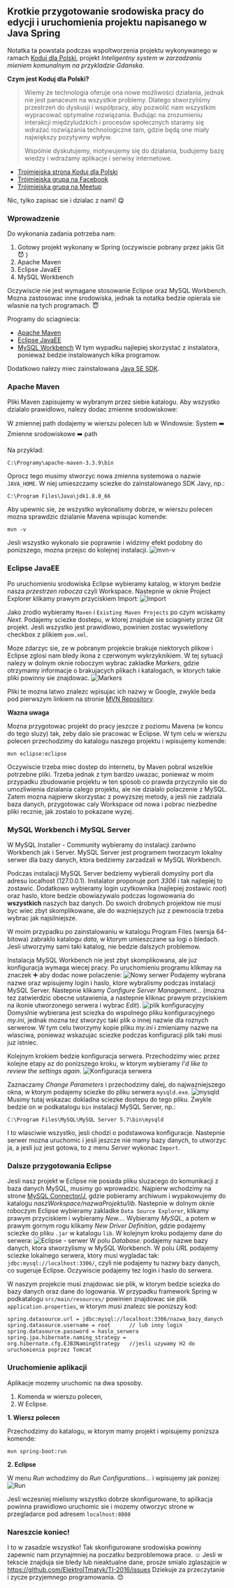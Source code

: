 ## Krotkie przygotowanie srodowiska pracy do edycji i uruchomienia projektu napisanego w Java Spring

Notatka ta powstala podczas wspoltworzenia projektu wykonywanego w ramach [Koduj dla Polski](http://kodujdlapolski.pl/), projekt *Inteligentny system w zarzadzaniu mieniem komunalnym na przykladzie Gdanska*.

**Czym jest Koduj dla Polski?**

> Wiemy że technologia oferuje ona nowe możliwości działania, jednak nie jest panaceum na wszystkie problemy. Dlatego stworzyliśmy przestrzeń do dyskusji i współpracy, aby pozwolić nam wszystkim wypracować optymalne rozwiązania. Budując na zrozumieniu interakcji międzyludzkich i procesów społecznych staramy się wdrażać rozwiązania technologiczne tam, gdzie będą one miały największy pozytywny wpływ.
> 
> Wspólnie dyskutujemy, motywujemy się do działania, budujemy bazę wiedzy i wdrażamy aplikacje i serwisy internetowe.

 * [Trojmiejska strona Koduj dla Polski](http://kodujdlapolski.pl/cities/trojmiasto/)
 * [Trójmiejska grupa na Facebook](https://web.facebook.com/groups/kodujdlapolski.trojmiasto)
 * [Trójmiejska grupa na Meetup](http://www.meetup.com/Koduj-dla-Polski-Trojmiasto/)

Nic, tylko zapisac sie i dzialac z nami! :yum:

### Wprowadzenie

Do wykonania zadania potrzeba nam:
 1. Gotowy projekt wykonany w Spring (oczywiscie pobrany przez jakis Git :smiling_imp: )
 2. Apache Maven
 3. Eclipse JavaEE
 4. MySQL Workbench

Oczywiscie nie jest wymagane stosowanie Eclipse oraz MySQL Workbench. Mozna zastosowac inne srodowiska, jednak ta notatka bedzie opierala sie wlasnie na tych programach. :innocent:

Programy do sciagniecia:

* [Apache Maven](https://maven.apache.org/)
* [Eclipse JavaEE](https://www.eclipse.org/downloads/packages/eclipse-ide-java-ee-developers/mars2)
* [MySQL Workbench](https://dev.mysql.com/downloads/installer/) W tym wypadku najlepiej skorzystać z instalatora, ponieważ       bedzie instalowanych kilka programow.

Dodatkowo nalezy miec zainstalowana [Java SE SDK](http://www.oracle.com/technetwork/java/javase/overview/index.html).

### Apache Maven

Pliki Maven zapisujemy w wybranym przez siebie katalogu. Aby wszystko dzialalo prawidlowo, nalezy dodac zmienne srodowiskowe:

W zmiennej path dodajemy w wierszu polecen lub w Windowsie: System :arrow_right: Zmienne srodowiskowe :arrow_right: path

Na przyklad: 
```
C:\Programy\apache-maven-3.3.9\bin
```
Oprocz tego musimy stworzyc nowa zmienna systemowa o nazwie `JAVA_HOME`. W niej umieszczamy sciezke do zainstalowanego SDK Javy, np.:
```
C:\Program Files\Java\jdk1.8.0_66
```
Aby upewnic sie, ze wszystko wykonalismy dobrze, w wierszu polecen mozna sprawdzic dzialanie Mavena wpisujac komende:
```
mvn -v
```
Jesli wszystko wykonalo sie poprawnie i widzimy efekt podobny do ponizszego, mozna przejsc do kolejnej instalacji.
![mvn-v](https://github.com/ElektroITmatyk/TI-2016/blob/master/maven.png)

### Eclipse JavaEE

Po uruchomieniu srodowiska Eclipse wybieramy katalog, w ktorym bedzie nasza *przestrzen robocza* czyli Workspace. Nastepnie w oknie Project Explorer klikamy prawym przyciskiem Import:
![Import](https://github.com/ElektroITmatyk/TI-2016/blob/master/eclipse-import.png)

Jako zrodlo wybieramy `Maven` i `Existing Maven Projects` po czym wciskamy *Next*. Podajemy sciezke dostepu, w ktorej znajduje sie sciagniety przez Git projekt. Jesli wszystko jest prawidlowo, powinien zostac wyswietlony checkbox z plikiem `pom.xml`.

Moze zdarzyc sie, ze w pobranym projekcie brakuje niektorych plikow i Eclipse zglosi nam bledy ikona z czerwonym wykrzyknikiem. W tej sytuacji nalezy w dolnym oknie roboczym wybrac zakladke *Markers*, gdzie otrzymamy informacje o brakujacych plikach i katalogach, w ktorych takie pliki powinny sie znajdowac.
![Markers](https://github.com/ElektroITmatyk/TI-2016/blob/master/eclipse-markers.png)

Pliki te mozna latwo znalezc wpisujac ich nazwy w Google, zwykle beda pod pierwszym linkiem na stronie [MVN Repository](http://mvnrepository.com/).

**Wazna uwaga**

Mozna przygotowac projekt do pracy jeszcze z poziomu Mavena (w koncu do tego sluzy) tak, zeby dalo sie pracowac w Eclipse. W tym celu w wierszu polecen przechodzimy do katalogu naszego projektu i wpisujemy komende:
```
mvn eclipse:eclipse
```
Oczywiscie trzeba miec dostep do internetu, by Maven pobral wszelkie potrzebne pliki. Trzeba jednak z tym bardzo uwazac, poniewaz w moim przypadku zbudowanie projektu w ten sposob co prawda przyczynilo sie do umozliwienia dzialania calego projektu, ale nie dzialalo polaczenie z MySQL. Zatem mozna najpierw skorzystac z powyzszej metody, a jesli nie zadziala baza danych, przygotowac caly Workspace od nowa i pobrac niezbedne pliki recznie, jak zostalo to pokazane wyzej.

### MySQL Workbench i MySQL Server

W MySQL Installer - Community wybieramy do instalacji zarówno Workbench jak i Server.
MySQL Server jest programem tworzacym lokalny serwer dla bazy danych, ktora bedziemy zarzadzali w MySQL Workbench.

Podczas instalacji MySQL Server bedziemy wybierali domyslny port dla adresu localhost (127.0.0.1). Instalator proponuje port *3306* i tak najlepiej to zostawic. Dodatkowo wybieramy login uzytkownika (najlepiej zostawic *root*) oraz haslo, ktore bedzie obowiazywalo podczas logowowania do **wszystkich** naszych baz danych. Do swoich drobnych projektow nie musi byc wiec zbyt skomplikowane, ale do wazniejszych juz z pewnoscia trzeba wybrac jak najsilniejsze.

W moim przypadku po zainstalowaniu w katalogu Program Files (wersja 64-bitowa) zabraklo katalogu *data*, w ktorym umieszczane sa logi o bledach. Jesli utworzymy sami taki katalog, nie bedzie dalszych problemow.

Instalacja MySQL Workbench nie jest zbyt skomplikowana, ale juz konfiguracja wymaga wiecej pracy. Po uruchomieniu programu klikmay na znaczek :heavy_plus_sign: aby dodac nowe polaczenie:
![Nowy serwer](https://github.com/ElektroITmatyk/TI-2016/blob/master/mysql-new1.png)
Podajemy wybrana nazwe oraz wpisujemy login i haslo, ktore wybralismy podczas instalacji MySQL Server. Nastepnie klikamy *Configure Server Management...* (mozna tez zatwierdzic obecne ustawienia, a nastepnie kliknac prawym przyciskiem na ikonie utworzonego serwera i wybrac *Edit*).
![plik konfiguracyjny](https://github.com/ElektroITmatyk/TI-2016/blob/master/mysql-new2.png)
Domyslnie wybierana jest sciezka do wspolnego pliku konfiguracyjnego *my.ini*, jednak mozna tez stworzyc taki plik o innej nazwie dla roznych serwerow. W tym celu tworzymy kopie pliku *my.ini* i zmieniamy nazwe na wlasciwa, poniewaz wskazujac sciezke podczas konfiguracji plik taki musi juz istniec.

Kolejnym krokiem bedzie konfiguracja serwera. Przechodzimy wiec przez kolejne etapy az do ponizszego kroku, w ktorym wybieramy *I'd like to review the settings again*.
![Konfiguracja serwera](https://github.com/ElektroITmatyk/TI-2016/blob/master/mysql-new3.png)

Zaznaczamy *Change Parameters* i przechodzimy dalej, do najwazniejszego okna, w ktorym podajemy sciezke do pliku serwera `mysqld.exe`.
![mysqld](https://github.com/ElektroITmatyk/TI-2016/blob/master/mysql-new4.png)
Musimy tutaj wskazac dokladna sciezke dostepu do tego pliku. Zwykle bedzie on w podkatalogu `bin` instalacji MySQL Server, np.:
```
C:\Program Files\MySQL\MySQL Server 5.7\bin\mysqld
```
I to wlasciwie wszystko, jesli chodzi o podstawowa konfiguracje. Nastepnie serwer mozna uruchomic i jesli jeszcze nie mamy bazy danych, to utworzyc ja, a jesli juz jest gotowa, to z menu *Server* wykonac `Import`.

### Dalsze przygotowania Eclipse

Jesli nasz projekt w Eclipse nie posiada pliku sluzacego do komunikacji z baza danych MySQL, musimy go wprowadzic.
Najpierw wchodzimy na strone [MySQL Connector/J](https://dev.mysql.com/downloads/connector/j/), gdzie pobieramy archiwum i wypakowujemy do katalogu *naszWorkspace/nazwaProjektu/lib*. Nastepnie w dolnym oknie roboczym Eclipse wybieramy zakladke `Data Source Explorer`, klikamy prawym przyciskiem i wybieramy *New...*. Wybieramy *MySQL*, a potem w prawym gornym rogu klikamy *New Driver Definition*, gdzie podajemy sciezke do pliku `.jar` w katalogu `lib`. W kolejnym kroku podajemy dane do serwera:
![Eclipse - serwer](https://github.com/ElektroITmatyk/TI-2016/blob/master/eclipse-mysql.png)
W polu *Database:* podajemy nazwe bazy danych, ktora stworzylismy w MySQL Workbench. W polu *URL* podajemy sciezke lokalnego serwera, ktory musi wygladac tak: `jdbc:mysql://localhost:3306/`, czyli nie podajemy tu nazwy bazy danych, co sugeruje Eclipse. Oczywiscie podajemy tez login i haslo do serwera.

W naszym projekcie musi znajdowac sie plik, w ktorym bedzie sciezka do bazy danych oraz dane do logowania. W przypadku framework Spring w podkatalogu `src/main/resources/` powinien znajdowac sie plik `application.properties`, w ktorym musi znalezc sie ponizszy kod:
```
spring.datasource.url = jdbc:mysql://localhost:3306/nazwa_bazy_danych
spring.datasource.username = root      // lub inny login
spring.datasource.password = haslo_serwera
spring.jpa.hibernate.naming_strategy = org.hibernate.cfg.EJB3NamingStrategy   //jesli uzywamy H2 do uruchomienia poprzez Tomcat
```

### Uruchomienie aplikacji

Aplikacje mozemy uruchomic na dwa sposoby.
 1. Komenda w wierszu polecen,
 2. W Eclipse.

**1. Wiersz polecen**

Przechodzimy do katalogu, w ktorym mamy projekt i wpisujemy ponizsza komende:
```
mvn spring-boot:run
```

**2. Eclipse**

W menu *Run* wchodzimy do *Run Configurations...* i wpisujemy jak ponizej:
![Run](https://github.com/ElektroITmatyk/TI-2016/blob/master/eclipse-run.png)

Jesli wczesniej mielismy wszystko dobrze skonfigurowane, to apilkacja powinna prawidlowo uruchomic sie i mozemy otworzyc strone w przegladarce pod adresem `localhost:8080`

### Nareszcie koniec!

I to w zasadzie wszystko! Tak skonfigurowane srodowiska powinny zapewnic nam przynajmniej na poczatku bezproblemowa prace.  :relaxed:
Jesli w tekscie znajduja sie bledy lub nieaktualne dane, prosze smialo zglaszajcie w https://github.com/ElektroITmatyk/TI-2016/issues
Dziekuje za przeczytanie i zycze przyjemnego programowania. :blush:
